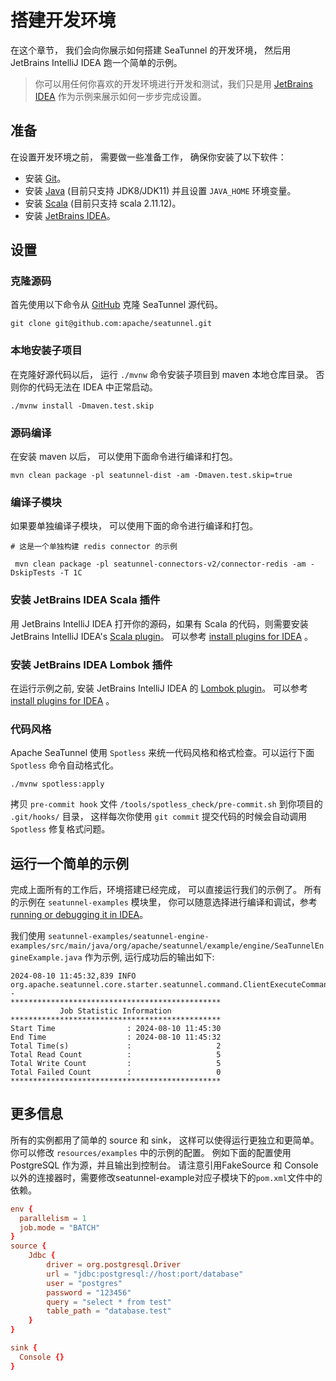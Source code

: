# 搭建开发环境

在这个章节， 我们会向你展示如何搭建 SeaTunnel 的开发环境， 然后用 JetBrains IntelliJ IDEA 跑一个简单的示例。

> 你可以用任何你喜欢的开发环境进行开发和测试，我们只是用 [JetBrains IDEA](https://www.jetbrains.com/idea/)
> 作为示例来展示如何一步步完成设置。

## 准备

在设置开发环境之前， 需要做一些准备工作， 确保你安装了以下软件：

* 安装 [Git](https://git-scm.com/book/en/v2/Getting-Started-Installing-Git)。
* 安装 [Java](https://www.java.com/en/download/) (目前只支持 JDK8/JDK11) 并且设置 `JAVA_HOME` 环境变量。
* 安装 [Scala](https://www.scala-lang.org/download/2.11.12.html) (目前只支持 scala 2.11.12)。
* 安装 [JetBrains IDEA](https://www.jetbrains.com/idea/)。

## 设置

### 克隆源码

首先使用以下命令从 [GitHub](https://github.com/apache/seatunnel) 克隆 SeaTunnel 源代码。

```shell
git clone git@github.com:apache/seatunnel.git
```

### 本地安装子项目

在克隆好源代码以后， 运行 `./mvnw` 命令安装子项目到 maven 本地仓库目录。 否则你的代码无法在 IDEA 中正常启动。

```shell
./mvnw install -Dmaven.test.skip
```

### 源码编译

在安装 maven 以后， 可以使用下面命令进行编译和打包。

```
mvn clean package -pl seatunnel-dist -am -Dmaven.test.skip=true
```

### 编译子模块

如果要单独编译子模块， 可以使用下面的命令进行编译和打包。

```ssh
# 这是一个单独构建 redis connector 的示例

 mvn clean package -pl seatunnel-connectors-v2/connector-redis -am -DskipTests -T 1C
```

### 安装 JetBrains IDEA Scala 插件

用 JetBrains IntelliJ IDEA 打开你的源码，如果有 Scala 的代码，则需要安装 JetBrains IntelliJ IDEA's [Scala plugin](https://plugins.jetbrains.com/plugin/1347-scala)。
可以参考 [install plugins for IDEA](https://www.jetbrains.com/help/idea/managing-plugins.html#install-plugins) 。

### 安装 JetBrains IDEA Lombok 插件

在运行示例之前, 安装 JetBrains IntelliJ IDEA 的 [Lombok plugin](https://plugins.jetbrains.com/plugin/6317-lombok)。
可以参考 [install plugins for IDEA](https://www.jetbrains.com/help/idea/managing-plugins.html#install-plugins) 。

### 代码风格

Apache SeaTunnel 使用 `Spotless` 来统一代码风格和格式检查。可以运行下面 `Spotless` 命令自动格式化。

```shell
./mvnw spotless:apply
```

拷贝 `pre-commit hook` 文件 `/tools/spotless_check/pre-commit.sh` 到你项目的 `.git/hooks/` 目录， 这样每次你使用 `git commit` 提交代码的时候会自动调用 `Spotless` 修复格式问题。

## 运行一个简单的示例

完成上面所有的工作后，环境搭建已经完成， 可以直接运行我们的示例了。 所有的示例在 `seatunnel-examples` 模块里， 你可以随意选择进行编译和调试，参考 [running or debugging
it in IDEA](https://www.jetbrains.com/help/idea/run-debug-configuration.html)。

我们使用 `seatunnel-examples/seatunnel-engine-examples/src/main/java/org/apache/seatunnel/example/engine/SeaTunnelEngineExample.java`
作为示例, 运行成功后的输出如下:

```log
2024-08-10 11:45:32,839 INFO  org.apache.seatunnel.core.starter.seatunnel.command.ClientExecuteCommand - 
***********************************************
           Job Statistic Information
***********************************************
Start Time                : 2024-08-10 11:45:30
End Time                  : 2024-08-10 11:45:32
Total Time(s)             :                   2
Total Read Count          :                   5
Total Write Count         :                   5
Total Failed Count        :                   0
***********************************************
```

## 更多信息

所有的实例都用了简单的 source 和 sink， 这样可以使得运行更独立和更简单。
你可以修改 `resources/examples` 中的示例的配置。 例如下面的配置使用 PostgreSQL 作为源，并且输出到控制台。
请注意引用FakeSource 和 Console 以外的连接器时，需要修改seatunnel-example对应子模块下的`pom.xml`文件中的依赖。

```conf
env {
  parallelism = 1
  job.mode = "BATCH"
}
source {
    Jdbc {
        driver = org.postgresql.Driver
        url = "jdbc:postgresql://host:port/database"
        user = "postgres"
        password = "123456"
        query = "select * from test"
        table_path = "database.test"
    }
}

sink {
  Console {}
}
```

